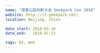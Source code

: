 ```yaml
---
name: "极客公园创新大会 Geekpark Con 2018"
website: http://if.geekpark.net/
location: Beijing, China

date_start: 2018-01-19
date_end:   2018-01-21

tags: AI, Web
---
```


